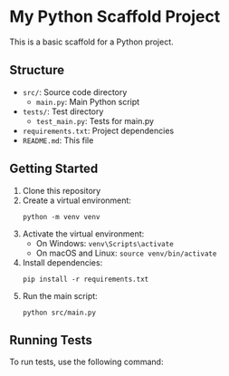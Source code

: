 # My Python Scaffold Project

This is a basic scaffold for a Python project.

## Structure

- `src/`: Source code directory
  - `main.py`: Main Python script
- `tests/`: Test directory
  - `test_main.py`: Tests for main.py
- `requirements.txt`: Project dependencies
- `README.md`: This file

## Getting Started

1. Clone this repository
2. Create a virtual environment:
   ```
   python -m venv venv
   ```
3. Activate the virtual environment:
   - On Windows: `venv\Scripts\activate`
   - On macOS and Linux: `source venv/bin/activate`
4. Install dependencies:
   ```
   pip install -r requirements.txt
   ```
5. Run the main script:
   ```
   python src/main.py
   ```

## Running Tests

To run tests, use the following command:

